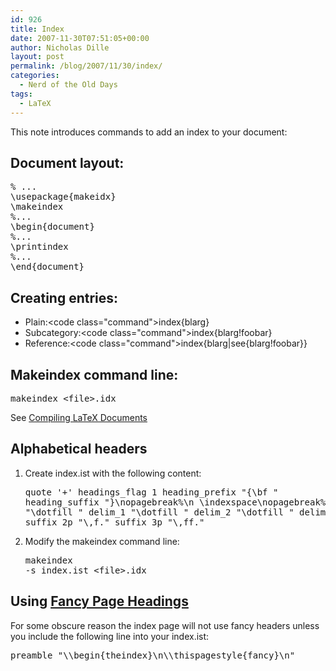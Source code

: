 ```yaml
---
id: 926
title: Index
date: 2007-11-30T07:51:05+00:00
author: Nicholas Dille
layout: post
permalink: /blog/2007/11/30/index/
categories:
  - Nerd of the Old Days
tags:
  - LaTeX
---
```

This note introduces commands to add an index to your document:

<!--more-->

## Document layout:

<pre class="listing">% ...
\usepackage{makeidx}
\makeindex
%...
\begin{document}
%...
\printindex
%...
\end{document}</pre>

## Creating entries:

  * Plain:\<code class="command">index{blarg}</code>
  * Subcategory:\<code class="command">index{blarg!foobar}</code>
  * Reference:\<code class="command">index{blarg|see{blarg!foobar}}</code>

## Makeindex command line:

<pre class="listing">makeindex &lt;file&gt;.idx</pre>

See [Compiling LaTeX Documents](/blog/2007/11/30/compilation/ "Compilation")

## Alphabetical headers

  1. Create index.ist with the following content: <pre class="listing">quote '+'
headings_flag 1
heading_prefix "{\\bf "
heading_suffix "}\\nopagebreak%\n \\indexspace\\nopagebreak%"
delim_0 "\\dotfill "
delim_1 "\\dotfill "
delim_2 "\\dotfill "
delim_r "~--~"
suffix_2p "\\,f."
suffix_3p "\\,ff."</pre>

  2. Modify the makeindex command line: <pre class="listing">makeindex -s index.ist &lt;file&gt;.idx</pre>

## Using [Fancy Page Headings](/blog/2007/11/30/fancy-page-headers/ "Fancy Page Headers")

For some obscure reason the index page will not use fancy headers unless you include the following line into your index.ist:

<pre class="listing">preamble "\\begin{theindex}\n\\thispagestyle{fancy}\n"</pre>
